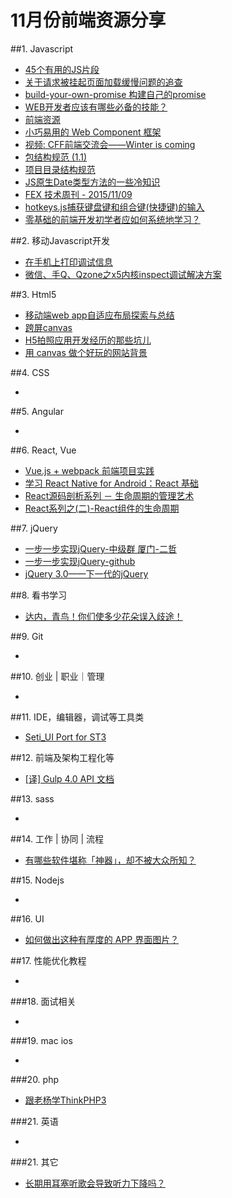 # 11月份前端资源分享
##1. Javascript
- [45个有用的JS片段](http://modernweb.com/2013/12/23/45-useful-javascript-tips-tricks-and-best-practices/)
- [关于请求被挂起页面加载缓慢问题的追查](http://fex.baidu.com/blog/2015/01/chrome-stalled-problem-resolving-process/)
- [build-your-own-promise 构建自己的promise](http://www.html-js.com/article/Buildyourownpromise-blog-build-their-own-promise%203235)
- [WEB开发者应该有哪些必备的技能？](http://info.9iphp.com/essential-skills-every-web-developer-should-have/)
- [前端资源](https://github.com/poppinlp/fe-store-house)
- [小巧易用的 Web Component 框架](http://novajs.com/)
- [视频: CFF前端交流会——Winter is coming](http://v.youku.com/v_show/id_XMTM2NjU1ODI3Ng==.html)
- [包结构规范 (1.1)](https://github.com/ecomfe/spec/blob/master/package.md)
- [项目目录结构规范](https://github.com/ecomfe/spec/blob/master/directory.md)
- [JS原生Date类型方法的一些冷知识](http://chitanda.me/2015/08/21/the-trivia-of-js-date-function/)
- [FEX 技术周刊 - 2015/11/09](http://fex.baidu.com/blog/2015/11/fis-weekly-09/)
- [hotkeys.js捕获键盘键和组合键(快捷键)的输入](http://top.jobbole.com/26405/)
- [零基础的前端开发初学者应如何系统地学习？](http://www.zhihu.com/question/19834302)

##2. 移动Javascript开发
- [在手机上打印调试信息](https://github.com/binnng/debug.js)
- [微信、手Q、Qzone之x5内核inspect调试解决方案](http://bbs.mb.qq.com/thread-243399-1-1.html)

##3. Html5
- [移动端web app自适应布局探索与总结](http://www.html-js.com/article/JavaScript-learning-notes%203234)
- [跨屏canvas](https://github.com/elevenetc/InteractiveCanvas)
- [H5拍照应用开发经历的那些坑儿](http://tgideas.qq.com/webplat/info/news_version3/804/7104/7106/m5723/201409/278736.shtml)
- [用 canvas 做个好玩的网站背景](http://www.cnblogs.com/axes/p/4960171.html)

##4. CSS
- []()

##5. Angular
- []()

##6. React, Vue
- [Vue.js + webpack 前端项目实践](http://finalshares.com/read-751)
- [学习 React Native for Android：React 基础](http://hahack.com/codes/learn-react-native-for-android-02)
- [React源码剖析系列 － 生命周期的管理艺术](http://zhuanlan.zhihu.com/purerender/20312691)
- [React系列之(二)-React组件的生命周期](http://mtydev.net/?p=423#rd&sukey=fc78a68049a14bb29cb88dc13ffeaf925e4192950f9fc8409714d9e7dd53ba4c58e007f5dd58f6eee66ae37c05323c3f)

##7. jQuery
- [一步一步实现jQuery-中级群 厦门-二哲](http://www.html-js.com/card/3729)
- [一步一步实现jQuery-github](https://github.com/MeCKodo/forchange)
- [jQuery 3.0——下一代的jQuery](http://www.html-js.com/article/JQuery-3-the-next-generation-of-jQuery-on-a-flat-road%203268)


##8. 看书学习
- [达内，青鸟！你们使多少花朵误入歧途！](http://www.cnblogs.com/geniusalex/p/4928713.html)

##9. Git
- []()

##10. 创业 | 职业｜管理
- []()

##11. IDE，编辑器，调试等工具类
- [Seti_UI Port for ST3](https://github.com/ctf0/Seti_ST3)

##12. 前端及架构工程化等
- [[译] Gulp 4.0 API 文档](https://github.com/cssmagic/blog/issues/55)

##13. sass
- []()

##14. 工作 | 协同 | 流程
- [有哪些软件堪称「神器」，却不被大众所知？](http://www.zhihu.com/question/36546814)

##15. Nodejs
- []()

##16. UI
- [如何做出这种有厚度的 APP 界面图片？](http://www.zhihu.com/question/37067855)

##17. 性能优化教程
- []()

###18. 面试相关
- []()

###19. mac ios
- []()

###20. php
- [跟老杨学ThinkPHP3](http://www.kancloud.cn/yangweijie/yang_book/35)

###21. 英语
- []()

###21. 其它
- [长期用耳塞听歌会导致听力下降吗？](http://www.zhihu.com/question/22292248)

